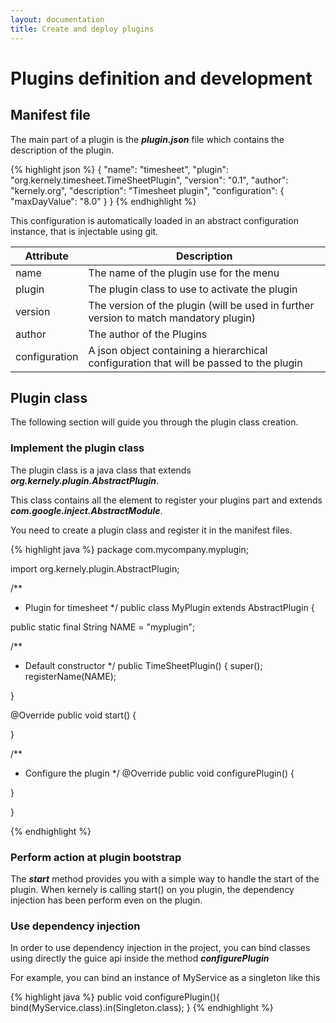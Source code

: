 ```yaml
---
layout: documentation
title: Create and deploy plugins
---
```



Plugins definition and development
==================================


Manifest file
-------------

The main part of a plugin is the ___plugin.json___ file which contains the description of the plugin.

{% highlight json %}
  {
      "name": "timesheet",
      "plugin": "org.kernely.timesheet.TimeSheetPlugin",
      "version": "0.1",
      "author": "kernely.org",
      "description": "Timesheet plugin",
       "configuration": {
          "maxDayValue": "8.0"
      }
  }
{% endhighlight %}

This configuration is automatically loaded in an abstract configuration instance, that is injectable using git.

<table class="table table-condensed">
      <thead>
        <tr>
          <th>
            Attribute
          </th>
          <th>
            Description
          </th>
        </tr>
      </thead>
      <tbody>
        <tr>
          <td >
            name
          </td>
          <td >
            The name of the plugin use for the menu
          </td>
        </tr>
        <tr>
          <td >
            plugin
          </td>
          <td >
            The plugin class to use to activate the plugin
          </td>
        </tr>
        <tr>
          <td >
            version
          </td>
          <td >
            The version of the plugin (will be used in further version to match mandatory plugin)
          </td>
        </tr>
        <tr>
          <td >
            author
          </td>
          <td >
            The author of the Plugins
          </td>
        </tr>
        <tr>
          <td >
            configuration
          </td>
          <td >
            A json object containing a hierarchical configuration that will be passed to the plugin
          </td>
        </tr>
      </tbody>
    </table>

Plugin class
------------

The following section will guide you through the plugin class creation.

### Implement the plugin class

The plugin class is a java class that extends ___org.kernely.plugin.AbstractPlugin___. 

This class contains all the element to register your plugins part and extends ___com.google.inject.AbstractModule___.

You need to create a plugin class and register it in the manifest files.


{% highlight java %}
package com.mycompany.myplugin;

import org.kernely.plugin.AbstractPlugin;

/**
 * Plugin for timesheet
 */
public class MyPlugin extends AbstractPlugin {

  public static final String NAME = "myplugin";

  /**
   * Default constructor
   */
  public TimeSheetPlugin() {
    super();
    registerName(NAME);
    
  }

  @Override
  public void start() {

  }

  /**
   * Configure the plugin
   */
  @Override
  public void configurePlugin() {
  
  }

}

{% endhighlight %}

### Perform action at plugin bootstrap

The ___start___ method provides you with a simple way to handle the start of the plugin. When kernely is calling start() on you plugin, the dependency injection has been perform even on the plugin. 

### Use dependency injection

In order to use dependency injection in the project, you can bind classes using directly the guice api inside the method ___configurePlugin___

For example, you can bind an instance of MyService as a singleton like this

{% highlight java %}
public void configurePlugin(){
  bind(MyService.class).in(Singleton.class);
}
{% endhighlight %}


